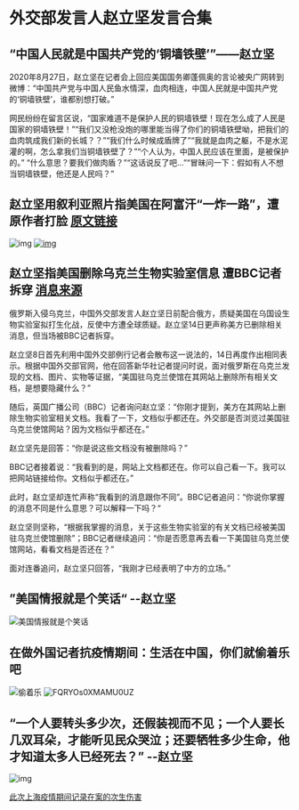 # 外交部发言人赵立坚发言合集

## “中国人民就是中国共产党的‘铜墙铁壁’”——赵立坚

2020年8月27日，赵立坚在记者会上回应美国国务卿蓬佩奥的言论被央广网转到微博：“中国共产党与中国人民鱼水情深，血肉相连，中国人民就是中国共产党的‘铜墙铁壁’，谁都别想打破。”

网民纷纷在留言区说，“国家难道不是保护人民的铜墙铁壁！现在怎么成了人民是国家的铜墙铁壁！”“我们又没枪没炮的哪里能当得了你们的铜墙铁壁呦，把我们的血肉筑成我们新的长城？？”“我们什么时候成盾牌了”“我就是血肉之躯，不是水泥灌的啊，怎么拿我们当铜墙铁壁了？”“个人认为，中国人民应该在里面，是被保护的。”
 “什么意思？要我们做肉盾？”“这话说反了吧…”“冒昧问一下：假如有人不想当铜墙铁壁，他还是人民吗？”

## 赵立坚用叙利亚照片指美国在阿富汗“一炸一路”，遭原作者打脸 [原文链接](https://chinadigitaltimes.net/chinese/676267.html)

![img](美国给阿富汗儿童带来了什么.png)
[![img](美国给阿富汗儿童带来了什么的回复.png)](https://twitter.com/AliHajSuleiman/status/1486751480954732548)

## 赵立坚指美国删除乌克兰生物实验室信息  遭BBC记者拆穿 [消息来源](https://www.worldjournal.com/wj/story/121468/6167324?zh-cn)

俄罗斯入侵乌克兰，中国外交部发言人赵立坚日前配合俄方，质疑美国在乌国设生物实验室拟打生化战，反使中方遭全球质疑。赵立坚14日更声称美方已删除相关消息，但当场被BBC记者拆穿。

赵立坚8日首先利用中国外交部例行记者会散布这一说法的，14日再度作出相同表示。根据中国外交部官网，他在回答新华社记者提问时说，面对俄罗斯在乌克兰发现的文档、图片、实物等证据，“美国驻乌克兰使馆在其网站上删除所有相关文档，是想要隐藏什么？”

随后，英国广播公司（BBC）记者询问赵立坚：“你刚才提到，美方在其网站上删除生物实验室相关文档。我看了一下，文档似乎都还在。外交部是否浏览过美国驻乌克兰使馆网站？因为文档似乎都还在。”

赵立坚先是回答：“你是说这些文档没有被删除吗？”

BBC记者接着说：“我看到的是，网站上文档都还在。你可以自己看一下。我可以把网站链接给你。文档似乎都还在。”

此时，赵立坚却连忙声称“我看到的消息跟你不同”。BBC记者追问：“你说你掌握的消息不同是什么意思？可以解释一下吗？“

赵立坚则坚称，“根据我掌握的消息，关于这些生物实验室的有关文档已经被美国驻乌克兰使馆删除”；BBC记者继续追问：“你是否愿意再去看一下美国驻乌克兰使馆网站，看看文档是否还在？”

面对连番追问，赵立坚只回答，“我刚才已经表明了中方的立场。”

## ”美国情报就是个笑话“ --赵立坚

![美国情报就是个笑话](美国情报就是个笑话.jpg)

## 在做外国记者抗疫情期间：生活在中国，你们就偷着乐吧

![偷着乐](./偷着乐.jpg)
![FQRYOs0XMAMU0UZ](./偷着乐_黑白打印_贴在背后.jpg)

## “一个人要转头多少次，还假装视而不见；一个人要长几双耳朵，才能听见民众哭泣；还要牺牲多少生命，他才知道太多人已经死去？” --赵立坚

![img](一个人.jpg)

[此次上海疫情期间记录在案的次生伤害](/新冠疫情相关/记录在案的次生伤害/README.md)
